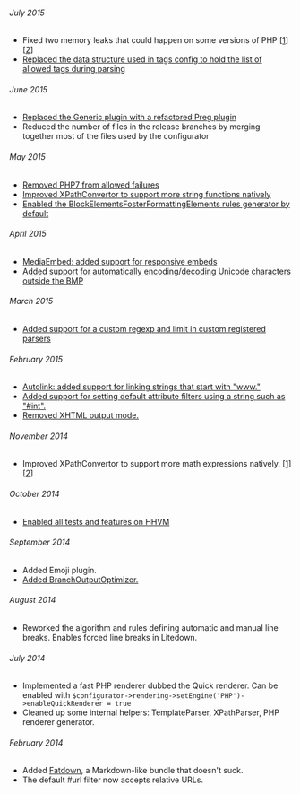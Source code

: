 ###### July 2015

- Fixed two memory leaks that could happen on some versions of PHP [[1](https://github.com/s9e/TextFormatter/commit/0ca302b992697b2f85da85d323588884c50cdbb1)] [[2](https://github.com/s9e/TextFormatter/commit/844420e217a0dbd01341e3f027048f3962ccfd12)]
- [Replaced the data structure used in tags config to hold the list of allowed tags during parsing](https://github.com/s9e/TextFormatter/commit/ea7d8a9431271599ac580fbe0d5b1f8c314f0166)

###### June 2015

- [Replaced the Generic plugin with a refactored Preg plugin](https://github.com/s9e/TextFormatter/commit/fe6b168cf031e5ce2bf0703a641e3e3f4c78dab5)
- Reduced the number of files in the release branches by merging together most of the files used by the configurator

###### May 2015

- [Removed PHP7 from allowed failures](https://github.com/s9e/TextFormatter/commit/94397e26178ce2b09f9f1562dd4ff722cf9ecc43)
- [Improved XPathConvertor to support more string functions natively](https://github.com/s9e/TextFormatter/commit/75a538a7503144d50ef45d697da144e6ae8e52c6)
- [Enabled the BlockElementsFosterFormattingElements rules generator by default](https://github.com/s9e/TextFormatter/commit/2cc65eeb9d995e9114526c74c987a71dbe4f72a8)

###### April 2015

- [MediaEmbed: added support for responsive embeds](https://github.com/s9e/TextFormatter/e2e4d3ebfcf7a5e067f0975c6af7c5be4c0515b4)
- [Added support for automatically encoding/decoding Unicode characters outside the BMP](https://github.com/s9e/TextFormatter/commit/42d614c08e5f3ce5d35a29867d58a7f50fed7c91)

###### March 2015

- [Added support for a custom regexp and limit in custom registered parsers](https://github.com/s9e/TextFormatter/03376d66118ee9c6ce22cf77aaa8db016ba31133)

###### February 2015

- [Autolink: added support for linking strings that start with "www."](https://github.com/s9e/TextFormatter/commit/52bb7babc45c2359bcea9bd25a94ecefc2d77bb9)
- [Added support for setting default attribute filters using a string such as "#int".](https://github.com/s9e/TextFormatter/commit/c184543565381695191b5f4fccc187a75f454f99)
- [Removed XHTML output mode.](https://github.com/s9e/TextFormatter/commit/6f3d6c7b15f4cc225b843db86700d2bcaace5044)

###### November 2014

- Improved XPathConvertor to support more math expressions natively. [[1](https://github.com/s9e/TextFormatter/commit/d3d4014d7a1b10b1b1fa48a9eda62666370a391f)] [[2](https://github.com/s9e/TextFormatter/commit/c1237dea4f5d67cbacdb56650f3cec7b78c8f7be)]

###### October 2014

- [Enabled all tests and features on HHVM](https://github.com/s9e/TextFormatter/commit/e81476633b6686255cff549843295376925ed093)

###### September 2014

- Added Emoji plugin.
- [Added BranchOutputOptimizer.](https://github.com/s9e/TextFormatter/commit/9cc2ceb5e2b0ce579b71aa02e62afc5f9278cb96)

###### August 2014

- Reworked the algorithm and rules defining automatic and manual line breaks. Enables forced line breaks in Litedown.

###### July 2014

- Implemented a fast PHP renderer dubbed the Quick renderer. Can be enabled with `$configurator->rendering->setEngine('PHP')->enableQuickRenderer = true`
- Cleaned up some internal helpers: TemplateParser, XPathParser, PHP renderer generator.

###### February 2014

- Added [Fatdown](https://github.com/s9e/TextFormatter/blob/master/docs/Cookbook/10_Bundles/Fatdown.md), a Markdown-like bundle that doesn't suck.
- The default #url filter now accepts relative URLs.
